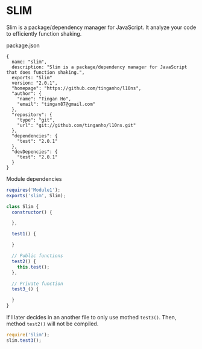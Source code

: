 SLIM
====

Slim is a package/dependency manager for JavaScript. It analyze your code to efficiently function shaking.

package.json
```
{
  name: "slim",
  description: "Slim is a package/dependency manager for JavaScript that does function shaking.",
  exports: "Slim"
  version: "2.0.1",
  "homepage": "https://github.com/tinganho/l10ns",
  "author": {
    "name": "Tingan Ho",
    "email": "tingan87@gmail.com"
  },
  "repository": {
    "type": "git",
    "url": "git://github.com/tinganho/l10ns.git"
  },
  "dependencies": {
    "test": "2.0.1"
  },
  "devDepencies": {
    "test": "2.0.1"
  }
}
```

Module dependencies
```javascript
requires('Module1');
exports('slim', Slim);

class Slim {
  constructor() {

  },

  test1() {

  }

  // Public functions
  test2() {
    this.test();
  },

  // Private function
  test3_() {

  }
}
```

If I later decides in an another file to only use mothed `test3()`. Then, method `test2()` will not be compiled.

```javascript
require('Slim');
slim.test3();
```
